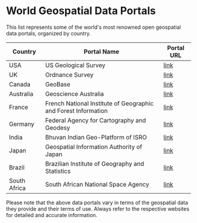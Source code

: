 # World Geospatial Data Portals

This list represents some of the world's most renowned open geospatial data portals, organized by country. 

| Country | Portal Name | Portal URL |
|---------|-------------|------------|
| USA | US Geological Survey | [link](https://www.usgs.gov/) |
| UK | Ordnance Survey | [link](https://www.ordnancesurvey.co.uk/) |
| Canada | GeoBase | [link](https://www.nrcan.gc.ca/earth-sciences/geography/topographic-information/geobase/17328) |
| Australia | Geoscience Australia | [link](http://www.ga.gov.au/) |
| France | French National Institute of Geographic and Forest Information | [link](https://www.ign.fr/) |
| Germany | Federal Agency for Cartography and Geodesy | [link](https://www.bkg.bund.de/EN/Home/home.html) |
| India | Bhuvan Indian Geo-Platform of ISRO | [link](https://bhuvan.nrsc.gov.in/) |
| Japan | Geospatial Information Authority of Japan | [link](https://www.gsi.go.jp/ENGLISH/index.html) |
| Brazil | Brazilian Institute of Geography and Statistics | [link](https://www.ibge.gov.br/en/geosciences/territorial-organization/20576-maps.html?=&t=o-que-e) |
| South Africa | South African National Space Agency | [link](https://www.sansa.org.za/) |

Please note that the above data portals vary in terms of the geospatial data they provide and their terms of use. Always refer to the respective websites for detailed and accurate information.
